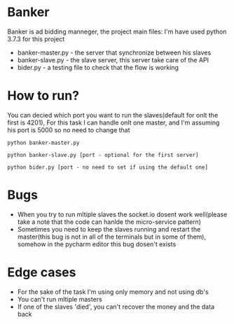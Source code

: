 # Banker


Banker is ad bidding manneger, the project main files:
I'm have used python 3.7.3 for this project

  - banker-master.py - the server that synchronize between his slaves
  - banker-slave.py - the slave server, this server take care of the API
  - bider.py - a testing file to check that the flow is working

# How to run?
You can decied which port you want to run the slaves(default for onlt the first is 4201), For this task I can handle onlt one master, and I'm assuming his port is 5000 so no need to change that
```
python banker-master.py
```

``` 
python banker-slave.py [port - optional for the first server]
```

```
python bider.py [port - no need to set if using the default one]
```
# Bugs
- When you try to run mltiple slaves the socket.io dosent work well(please take a note that the code can hanlde the micro-service pattern)
- Sometimes you need to keep the slaves running and restart the master(this bug is not in all of the terminals but in some of them), somehow in the pycharm editor this bug dosen't exists
# Edge cases
- For the sake of the task I'm using only memory and not using db's
- You can't run mltiple masters
- If one of the slaves 'died', you can't recover the money and the data back

